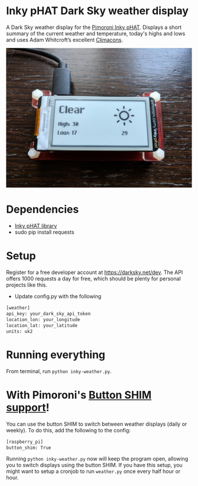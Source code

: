 # Inky pHAT Dark Sky weather display

A Dark Sky weather display for the [Pimoroni Inky pHAT](https://learn.pimoroni.com/tutorial/sandyj/getting-started-with-inky-phat).  Displays a short summary of the current weather and temperature, today's highs and lows and uses Adam Whitcroft’s excellent [Climacons](http://adamwhitcroft.com/climacons/).

<img src="images/example.jpeg" width="600">

# Dependencies
- [Inky pHAT library](https://github.com/pimoroni/inky)
- sudo pip install requests

# Setup
Register for a free developer account at https://darksky.net/dev.  The API offers 1000 requests a day for free, which should be plenty for personal projects like this.
- Update config.py with the following

```
[weather]
api_key: your_dark_sky_api_token
location_lon: your_longitude
location_lat: your_latitude
units: uk2
```

# Running everything
From terminal, run `python inky-weather.py`.


# With Pimoroni's [Button SHIM support](https://github.com/pimoroni/button-shim)!
You can use the button SHIM to switch between weather displays (daily or weekly).  To do this, add the following to the config:

```
[raspberry_pi]
button_shim: True
```
Running `python inky-weather.py` now will keep the program open, allowing you to switch displays using the button SHIM.  If you have this setup, you might want to setup  a cronjob to run `weather.py` once every half hour or hour.

